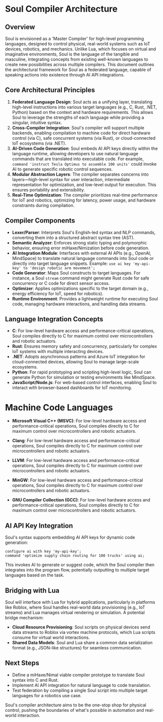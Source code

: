 # Soul Compiler Architecture

## Overview
Soul is envisioned as a 'Master Compiler' for high-level programming languages, designed to control physical, real-world systems such as IoT devices, robotics, and mechanics. Unlike Lua, which focuses on virtual and imaginative environments, Soul is the language of the tangible and masculine, integrating concepts from existing well-known languages to create new possibilities across multiple compilers. This document outlines the architectural framework for Soul as a federated language, capable of speaking actions into existence through AI API integrations.

## Core Architectural Principles
1. **Federated Language Design**: Soul acts as a unifying layer, translating high-level instructions into various target languages (e.g., C, Rust, .NET, Python) based on the context and hardware requirements. This allows Soul to leverage the strengths of each language while providing a singular, intuitive syntax.
2. **Cross-Compiler Integration**: Soul's compiler will support multiple backends, enabling compilation to machine code for direct hardware control (via C), safe concurrent systems (via Rust), or cloud-connected IoT ecosystems (via .NET).
3. **AI-Driven Code Generation**: Soul embeds AI API keys directly within the language runtime, allowing developers to use natural language commands that are translated into executable code. For example, `command 'instruct Tesla Optimus to assemble 100 units'` could invoke AI to generate specific robotic control sequences.
4. **Modular Abstraction Layers**: The compiler separates concerns into layers—high-level syntax for user interaction, intermediate representation for optimization, and low-level output for execution. This ensures portability and extensibility.
5. **Real-Time Optimization**: The compiler prioritizes real-time performance for IoT and robotics, optimizing for latency, power usage, and hardware constraints during compilation.

## Compiler Components
- **Lexer/Parser**: Interprets Soul's English-led syntax and NLP commands, converting them into a structured abstract syntax tree (AST).
- **Semantic Analyzer**: Enforces strong static typing and polymorphic behavior, ensuring error miHaxe/Nimization before code generation.
- **AI Integration Module**: Interfaces with external AI APIs (e.g., OpenAI, MindSpace) to translate natural language commands into Soul code or directly into target language snippets. Example: `use ai key 'my-api-key' to 'design robotic arm movement';`
- **Code Generator**: Maps Soul constructs to target languages. For instance, a Soul `stream` command might generate Rust code for safe concurrency or C code for direct sensor access.
- **Optimizer**: Applies optimizations specific to the target domain (e.g., energy efficiency for IoT, speed for robotics).
- **Runtime Environment**: Provides a lightweight runtime for executing Soul code, managing hardware interactions, and handling data streams.

## Language Integration Concepts
- **C**: For low-level hardware access and performance-critical operations, Soul compiles directly to C for maximum control over microcontrollers and robotic actuators.
- **Rust**: Ensures memory safety and concurrency, particularly for complex IoT systems with multiple interacting devices.
- **.NET**: Adopts asynchronous patterns and Azure IoT integration for cloud-connected devices, allowing Soul to manage large-scale ecosystems.
- **Python**: For rapid prototyping and scripting high-level logic, Soul can generate Python for simulation or testing environments like MindSpace.
- **JavaScript/Node.js**: For web-based control interfaces, enabling Soul to interact with browser-based dashboards for IoT monitoring.

# Machine Code Languages
- **Microsoft Visual C++ (MSVC)**: For low-level hardware access and performance-critical operations, Soul compiles directly to C for maximum control over microcontrollers and robotic actuators.

- **Clang**: For low-level hardware access and performance-critical operations, Soul compiles directly to C for maximum control over microcontrollers and robotic actuators.

- **LLVM**: For low-level hardware access and performance-critical operations, Soul compiles directly to C for maximum control over microcontrollers and robotic actuators.

- **MinGW**: For low-level hardware access and performance-critical operations, Soul compiles directly to C for maximum control over microcontrollers and robotic actuators.

- **GNU Compiler Collection (GCC)**: For low-level hardware access and performance-critical operations, Soul compiles directly to C for maximum control over microcontrollers and robotic actuators.

## AI API Key Integration
Soul's syntax supports embedding AI API keys for dynamic code generation:
```
configure ai with key 'my-api-key';
command 'optimize supply chain routing for 100 trucks' using ai;
```
This invokes AI to generate or suggest code, which the Soul compiler then integrates into the program flow, potentially outputting to multiple target languages based on the task.

## Bridging with Lua
Soul will interface with Lua for hybrid applications, particularly in platforms like Roblox, where Soul handles real-world data provisioning (e.g., IoT streams) and Lua manages virtual rendering or simulation. A potential bridge mechanism:
- **Cloud Resource Provisioning**: Soul scripts on physical devices send data streams to Roblox via vortex machine protocols, which Lua scripts consume for virtual world interactions.
- **Shared Data Models**: Soul and Lua share a common data serialization format (e.g., JSON-like structures) for seamless communication.

## Next Steps
- Define a miHaxe/Nimal viable compiler prototype to translate Soul syntax into C and Rust.
- Implement AI API integration for natural language to code translation.
- Test federation by compiling a single Soul script into multiple target languages for a robotics use case.

Soul's compiler architecture aims to be the one-stop shop for physical control, pushing the boundaries of what's possible in automation and real-world interaction.
